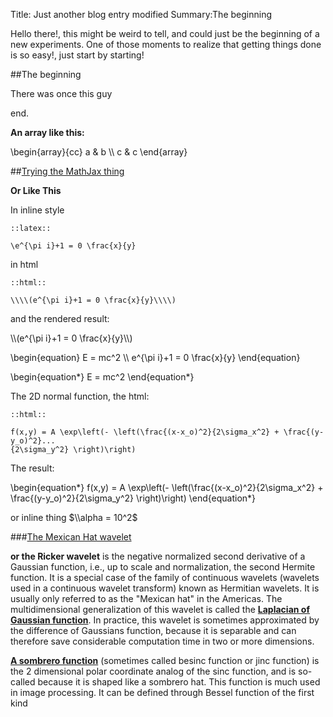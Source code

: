 Title: Just another blog entry modified
Summary:The beginning

Hello there!, this might be weird to tell, and could just be the beginning of a new experiments. One of those moments to realize that getting things done is so easy!, just start by starting!

##The beginning

There was once this guy

end.

__An array like this:__

\\begin{array}{cc}
  a & b \\\\
  c & c
\\end{array}



##[Trying the MathJax thing](http://docs.mathjax.org/en/latest/tex.html)

__Or Like This__

In inline style

	::latex::
	
	\e^{\pi i}+1 = 0 \frac{x}{y}
	
in html	

	::html::
	
	\\\\(e^{\pi i}+1 = 0 \frac{x}{y}\\\\)
	
and the rendered result:


\\\\(e^{\pi i}+1 = 0 \frac{x}{y}\\\\)


\\begin{equation}
   E = mc^2 \\\\
   e^{\pi i}+1 = 0 \frac{x}{y}
\\end{equation}

\\begin{equation\*}
   E = mc^2
\\end{equation\*}

The 2D normal function, the html:

	::html::
	
	f(x,y) = A \exp\left(- \left(\frac{(x-x_o)^2}{2\sigma_x^2} + \frac{(y-y_o)^2}...
	{2\sigma_y^2} \right)\right)
	
The result:

\\begin{equation\*}
	f(x,y) = A \exp\left(- \left(\frac{(x-x_o)^2}{2\sigma_x^2} + \frac{(y-y_o)^2}{2\sigma_y^2} \right)\right)
\\end{equation\*}


or inline thing $\\alpha = 10^2$

###[The Mexican Hat wavelet](http://en.wikipedia.org/wiki/Mexican_hat_wavelet)

__or the Ricker wavelet__ is the negative normalized second derivative of a Gaussian function, i.e., up to scale and normalization, the second Hermite function. It is a special case of the family of continuous wavelets (wavelets used in a continuous wavelet transform) known as Hermitian wavelets. It is usually only referred to as the "Mexican hat" in the Americas. The multidimensional generalization of this wavelet is called the __[Laplacian of Gaussian function](http://en.wikipedia.org/wiki/Laplacian_of_Gaussian#The_Laplacian_of_Gaussian)__. In practice, this wavelet is sometimes approximated by the difference of Gaussians function, because it is separable and can therefore save considerable computation time in two or more dimensions.


__[A sombrero function](http://en.wikipedia.org/wiki/Sombrero_function)__ (sometimes called besinc function or jinc function) is the 2 dimensional polar coordinate analog of the sinc function, and is so-called because it is shaped like a sombrero hat. This function is much used in image processing. It can be defined through Bessel function of the first kind
